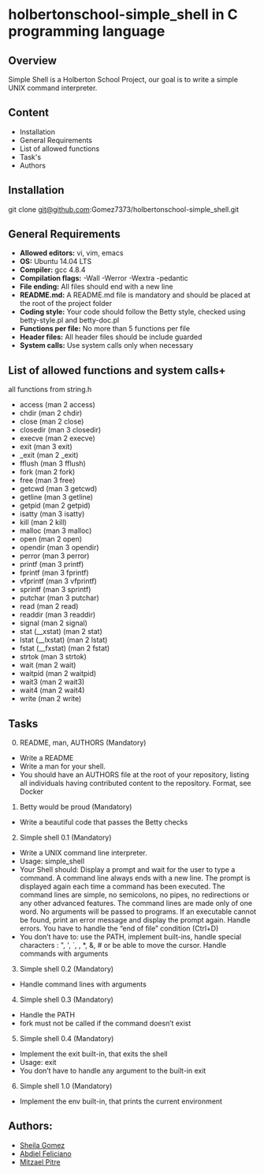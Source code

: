 # holbertonschool-simple_shell in C programming language

## Overview

Simple Shell is a Holberton School Project, our goal is to write a simple UNIX command interpreter.

## Content

- Installation
- General Requirements
- List of allowed functions
- Task's
- Authors

## Installation

git clone git@github.com:Gomez7373/holbertonschool-simple_shell.git

## General Requirements

- **Allowed editors:** vi, vim, emacs
- **OS:** Ubuntu 14.04 LTS
- **Compiler:** gcc 4.8.4
- **Compilation flags:** -Wall -Werror -Wextra -pedantic
- **File ending:** All files should end with a new line
- **README.md:** A README.md file is mandatory and should be placed at the root of the project folder
- **Coding style:** Your code should follow the Betty style, checked using betty-style.pl and betty-doc.pl
- **Functions per file:** No more than 5 functions per file
- **Header files:** All header files should be include guarded
- **System calls:** Use system calls only when necessary

## List of allowed functions and system calls+

all functions from string.h

- access (man 2 access)
- chdir (man 2 chdir)
- close (man 2 close)
- closedir (man 3 closedir)
- execve (man 2 execve)
- exit (man 3 exit)
- _exit (man 2 _exit)
- fflush (man 3 fflush)
- fork (man 2 fork)
- free (man 3 free)
- getcwd (man 3 getcwd)
- getline (man 3 getline)
- getpid (man 2 getpid)
- isatty (man 3 isatty)
- kill (man 2 kill)
- malloc (man 3 malloc)
- open (man 2 open)
- opendir (man 3 opendir)
- perror (man 3 perror)
- printf (man 3 printf)
- fprintf (man 3 fprintf)
- vfprintf (man 3 vfprintf)
- sprintf (man 3 sprintf)
- putchar (man 3 putchar)
- read (man 2 read)
- readdir (man 3 readdir)
- signal (man 2 signal)
- stat (__xstat) (man 2 stat)
- lstat (__lxstat) (man 2 lstat)
- fstat (__fxstat) (man 2 fstat)
- strtok (man 3 strtok)
- wait (man 2 wait)
- waitpid (man 2 waitpid)
- wait3 (man 2 wait3)
- wait4 (man 2 wait4)
- write (man 2 write)

## Tasks 

0. README, man, AUTHORS (Mandatory)

- Write a README
- Write a man for your shell.
- You should have an AUTHORS file at the root of your repository, listing all individuals having contributed content to the repository. Format, see Docker

1. Betty would be proud (Mandatory)

- Write a beautiful code that passes the Betty checks

2. Simple shell 0.1 (Mandatory)

- Write a UNIX command line interpreter.
- Usage: simple_shell
- Your Shell should: Display a prompt and wait for the user to type a command. A command line always ends with a new line. The prompt is displayed again each time a command has been executed. The command lines are simple, no semicolons, no pipes, no redirections or any other advanced features. The command lines are made only of one word. No arguments will be passed to programs. If an executable cannot be found, print an error message and display the prompt again.
Handle errors. You have to handle the “end of file” condition (Ctrl+D)
- You don’t have to: use the PATH, implement built-ins, handle special characters : ", ', `, \, *, &, # or be able to move the cursor. Handle commands with arguments

3. Simple shell 0.2 (Mandatory)

- Handle command lines with arguments

4. Simple shell 0.3 (Mandatory)

- Handle the PATH
- fork must not be called if the command doesn’t exist

5. Simple shell 0.4 (Mandatory)

- Implement the exit built-in, that exits the shell
- Usage: exit
- You don’t have to handle any argument to the built-in exit

6. Simple shell 1.0 (Mandatory)

- Implement the env built-in, that prints the current environment

## Authors:

- [Sheila Gomez](https://github.com/Gomez7373)
- [Abdiel Feliciano](https://github.com/Abdiel-88)
- [Mitzael Pitre](https://github.com/MitzaelPitre)
